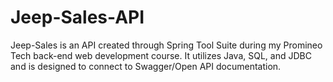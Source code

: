 # Jeep-Sales-API
Jeep-Sales is an API created through Spring Tool Suite during my Promineo Tech back-end web development course. 
It utilizes Java, SQL, and JDBC and is designed to connect to Swagger/Open API documentation.
